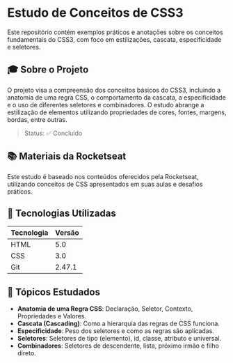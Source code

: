 # Estudo de Conceitos de CSS3

Este repositório contém exemplos práticos e anotações sobre os conceitos fundamentais do CSS3, com foco em estilizações, cascata, especificidade e seletores.

## 🎓 Sobre o Projeto

O projeto visa a compreensão dos conceitos básicos do CSS3, incluindo a anatomia de uma regra CSS, o comportamento da cascata, a especificidade e o uso de diferentes seletores e combinadores. O estudo abrange a estilização de elementos utilizando propriedades de cores, fontes, margens, bordas, entre outras.

> Status: ✅ Concluído

## 📚 Materiais da Rocketseat

Este estudo é baseado nos conteúdos oferecidos pela Rocketseat, utilizando conceitos de CSS apresentados em suas aulas e desafios práticos.

## 🚀 Tecnologias Utilizadas

| Tecnologia | Versão |
|------------|--------|
| HTML       | 5.0    |
| CSS        | 3.0    |
| Git        | 2.47.1 |

## 📝 Tópicos Estudados

- **Anatomia de uma Regra CSS**: Declaração, Seletor, Contexto, Propriedades e Valores.
- **Cascata (Cascading)**: Como a hierarquia das regras de CSS funciona.
- **Especificidade**: Peso dos seletores e como as regras são aplicadas.
- **Seletores**: Seletores de tipo (elemento), id, classe, atributo e universal.
- **Combinadores**: Seletores de descendente, lista, próximo irmão e filho direto.

